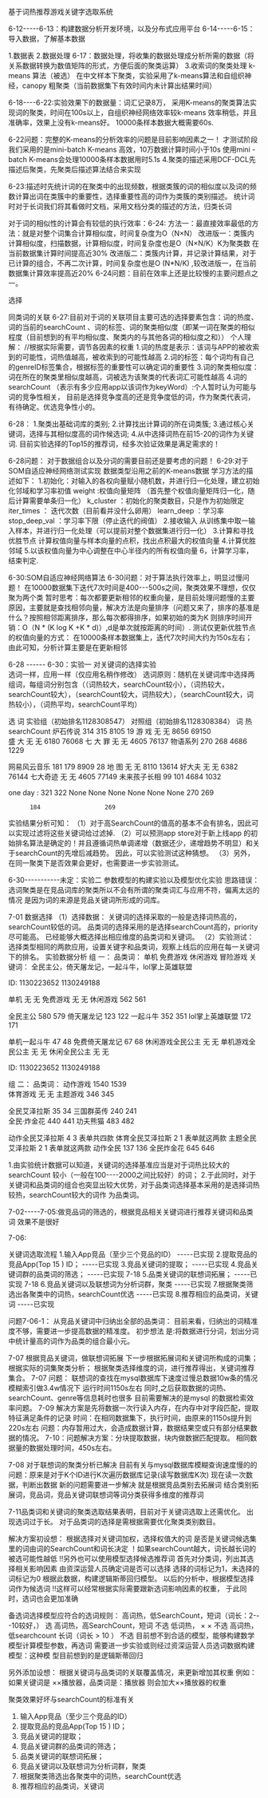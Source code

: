 基于词热推荐游戏关键字选取系统

6-12-----6-13：构建数据分析开发环境，以及分布式应用平台
6-14-----6-15：导入数据，了解基本数据

1.数据表
2.数据处理
6-17：数据处理，将收集的数据处理成分析所需的数据（将关系数据转换为数值矩阵的形式，方便后面的聚类运算）
3.收索词的聚类处理   k-means 算法（被选）
在中文样本下聚类，实验采用了k-means算法和自组织神经，canopy 粗聚类（当前数据集下有效时间内未计算出结果时间）

6-18----6-22:实验效果下的数据量：词汇记录8万，
采用K-means的聚类算法实现词的聚类，时间在100s以上，自组织神经网络效率较k-means 效率稍低，并且准确率，效果上没有k-means好。
10000条样本数据大概需要60s.

6-22问题：完整的K-means的分析效率的问题是目前影响因素之一！
才测试阶段我们采用的是mini-batch K-means 高效，10万数据计算时间小于10s
使用mini -batch K-means会处理10000条样本数据用时5.1s
4.聚类的描述采用DCF-DCL先描述后聚类，先聚类后描述算法结合来实现

6-23:描述时先统计词的在聚类中的出现频数，根据类簇的词的相似度以及词的频数计算出词在类簇中的重要性，选择重要性高的词作为类簇的类别描述。
统计词时对于长词我们将其看做时文档，采用文档分类的描述的方法，归类长词

对于词的相似性的计算会有较低的执行效率：6-24:
方法一：最直接效率最低的方法：就是对整个词集合计算相似度，时间复杂度为O（N×N）
改进版一：类簇内计算相似度，扫描数据，计算相似度，时间复杂度也是O（N×N/K）K为聚类数 在当前数据集计算时间提高近30%
改进版二：类簇内计算，并记录计算结果，对于已计算的组合，不再二次计算，时间复杂度也是O (N*N/K) ,较改进版一，在当前数据集计算效率提高近20%
6-24问题：目前在效率上还是比较慢的主要问题点之一。

选择

同类词的关联
6-27:目前对于词的关联项目主要可选的选择要素包含：词的热度、词的当前的searchCount 、词的标签、词的聚类相似度（即某一词在聚类的相似程度（目前想到的有平均相似度、聚类内的与其他各词的相似度之和））
个人理解：
//根据实际需要，调节各因素的权重
1.词的热度是表示：该词与APP的被收索到的可能性，词热值越高，被收索到的可能性越高
2.词的标签：每个词均有自己的genreID标签集合，根据标签的重要性可以确定词的重要性
3.词的聚类相似度：词在所在的聚类里相似度越高，词被选为该聚类的代表词汇可能性越高
4.词的searchCount （表示有多少应用app以该词作为keyWord）:个人暂时认为可能与词的竞争性相关，
   目前是选择竞争度高的还是竞争度低的词，作为聚类代表词，有待确定。优选竞争性小的。

6-28：
1.聚类出基础词库的类别;
2.计算找出计算词的所在词类簇;
3.通过核心关键词，选择与其相似度高的词作候选词;
4.从中选择词热在前15-20的词作为关键词.
目前实验选择的Top15的推荐词，经多次验证效果是满足需求的！

 6-28问题：
 对于数据组合以及分词的需要目前还是要考虑的问题！
 6-29:对于SOM自适应神经网络测试实现
 数据类型沿用之前的K-means数据
 学习方法的描述如下：
 1.初始化：对输入的各权向量赋小随机数，并进行归一化处理，建立初始化邻域和学习率初值
weight  :权值向量矩阵 （首先整个权值向量矩阵归一化，随后计算需要单条归一化）
k_cluster ：初始化的聚类数目，只是作为初始限定
iter_times ： 迭代次数（目前看并没什么卵用）
learn_deep ：学习率
stop_deep_val ：学习率下限（停止迭代的阀值）
2.接收输入
从训练集中取一输入样本，并进行归一化处理（可以提前对整个数据集进行归一化）
3.计算和寻找优胜节点
计算权值向量与样本向量的点积，找出点积最大的权值向量
4.计算优胜邻域
5.以该权值向量为中心调整在中心半径内的所有权值向量
6，计算学习率，结束判定.

6-30:SOM自适应神经网络算法
6-30问题：对于算法执行效率上，明显过慢问题！
在10000数据集下迭代7次时间是400---500s之间，聚类效果不理想，仅仅聚为两个类
暂时思考：每次都要更新相邻的权重向量，是目前处理问题慢的主要原因，主要就是查找相邻向量，解决方法是向量排序（问题又来了，排序的基准是什么？按照相邻距离排序，那么每次都得排序，如果初始的类为K 则排序时间开销：O（N * (K log K +K * d)）,d是单次就按距离的时间）.
测试仅更新优胜节点的权值向量的方式：
在10000条样本数据集上，迭代7次时间大约为150s左右；
由此可知，分析计算主要是在更新相邻

6-28 ------ 6-30：实验一     对关键词的选择实验    
选词一样，应用一样（仅应用名稍作修改）
选词原则：随机在关键词库中选择两组词，每组词分别包含（（词热较大，searchCount较小），（词热较大，searchCount较大），（searchCount较大，词热较大），（searchCount较大，词热较小），（词热平均，searchCount平均）

   选 词            实验组（初始排名1128308547）          对照组（初始排名1128308384）    词 热 	searchCount
炉石传说	  314			      315		        8105	   19
  游  戏 		  无			       无		        8656	   69150	
  盛  大		  无			       无		        6180	   76068
七 大 罪		  无			       无		        4605	   76137
物语系列	  270			       268	        4686	   1229

网易风云音乐       181			       179	        8909	   28
  地  图		  无			       无		        8110	   13614
  好大夫		  无			       无		        6382	   76144
七大奇迹	  无			       无		        4605	   77149
未来孩子长相       99			       101	        4684	   1032

 one day :
 		  321			      322
 		  None			      None
 		  None			      None
 		  None			      None
 		  270			      269

 		  184			       269
 		  



实验结果分析可知：
（1）对于高SearchCount的值高的基本不会有排名，因此可以实现过滤将这些关键词给过滤掉.
（2）可以预测app store对于新上线app 的初始排名算法是确定的！并且遵循词热单调递增（数据还少，递增趋势不明显）和关于searchCount的先增后减趋势。
	因此，可以实验测试这种猜想。
（3）另外，在同一聚类下是否效果会更好，也需要进一步实验测试。

6-30-----------未定：实验二     参数模型的构建实验以及模型优化实验
思路错误：
选词聚类是在竞品词库的聚类所以不会有所谓的聚类词汇与应用不符，偏离太远的情况
是因为词的来源是竞品关键词所形成的词库。

7-01 数据选择
（1）选择数据：
	关键词的选择采取的一般是选择词热高的，searchCount较低的词。
	品类词的选择采用的是选择searchCount高的，priority 尽可能高。 已经能够大概选择出相应维度的品类词和关键词。
（2）实验测试：选择类型相同的两款应用，设置关键字和品类词，观察上线后的应用在每一关键词下的排名。
实验数据分析
组 一：
品类词：
单机 免费游戏 休闲游戏 冒险游戏
关键词：
全民主公，倚天屠龙记，一起斗牛，lol掌上英雄联盟

ID:   			1130223652          1130249188

单机			无			无
免费游戏     		无			无
休闲游戏		562			561

全民主公		580			579
倚天屠龙记		123			122
一起斗牛		352			351
lol掌上英雄联盟		172			171

单机一起斗牛		47			48
免费倚天屠龙记		67			68
休闲游戏全民公主	无			无
单机游戏全民公主	无			无
休闲全民公主		无			无		

ID:   			1130223652          1130249188


组 二：
品类词：
动作游戏		1540			1539	
体育游戏		无			无
主题游戏 		346			345

全民艾泽拉斯		35			34
三国群英传		240 			241			
全民·炸金花		440			441
功夫熊猫		483			482

动作全民艾泽拉斯	4			3     表单共四款
体育全民艾泽拉斯	2			1     表单就这两款
主题全民艾泽拉斯	2			1     表单就这两款
动作全民		137			136
全民炸金花		645			646


1.由实验统计数据可以知道，关键词的选择基准应当是对于词热比较大的searchCount 较小（一般在100----2000之间比较好）的词；
2.于此同时，对于关键词和品类词的组合也突显出较大优势，对于品类词选择基本采用的是选择词热较热，searchCount较大的词作
   为品类词。

7-02-----7-05:做竞品词的筛选的，根据竞品相关关键词进行推荐关键词和品类词
效果不是很好

7-06:

   关键词选取流程
1.输入App竞品（至少三个竞品的ID）                       -----已实现
2.提取竞品的竞品App(Top 15 ) ID；                          -----已实现
3.竞品关键词的提取；                                                -----已实现
4.竞品关键词群的品类词的筛选；                             -----已实现 7-18
5.品类关键词的联想词拓展；                                     -----已实现 7-18
6.竞品关键词以及联想词为分析词群，聚类              -----已实现
7.根据聚类筛选出各聚类中的词热，searchCount优选    -----已实现
8.推荐相应的品类词，关键词            -----已实现

问题7-06-1：
从竞品关键词中归纳出全部的品类词：
目前来看，归纳出的词精准度不够，需要进一步提高数据的精准度。
初步想法 是:将数据进行分词，划出分词中统计量高的词作为品类的组合最小元。

7-07
 根据竞品关键词，做联想词拓展
 下一步根据拓展词和关键词所构成的词集；
 根据实际的词集聚类分析；
 根据聚类选择维度的词，进行推荐得出，关键词推荐集合。
 7-07 问题：
联想词的查找在mysql数据库下速度过慢总数据10w条的情况模糊索引做3.4w情况下
运行时间1150s左右
同时,之后获取数据的词热、searchCount、genre等信息耗时也很多
目前需要解决的是mysql 的数据检索效率问题。
7-09 解决方案是先将数据一次行读入内存，在内存中对字段匹配，提取特征满足条件的记录
时间：在相同数据集下，执行时间，由原来的1150s提升到220s左右
问题：内存暂用过大，会造成数据计算，数据结果空或只有部分结果数据的情况。
7-10：问题解决方案：分块提取数据，块内做数据匹配提取。
相同数据量的数据处理时间，450s左右。

7-08
对于联想词的聚类分析已解决
目前有关与mysql数据库模糊查询速度慢的的问题：原来是对于K个ID进行K次遍历数据库记录(读写数据库K次)
现在读一次数据，判断出数据
新的问题需要进一步解决
就是根据竞品类别去拓展词
结合类别拓展词，竞品词，竞品关键词联想词等词分类获得多维度的推荐词

7-11品类词和关键词的聚类选取结果表明，目前对于关键词选取上还需优化。
出现选词过于长。
对于品类词的选择是需根据需要优化聚类类别数目。

解决方案初设想：
根据选择对关键词加权，选择权值大的词
是否是关键词候选集里的词由词的SearchCount和词长决定
！如果searchCount越大，词长越长词的被选可能性越低
!!另外也可以使用模型选择候选推荐词
首先对分类词，列出其选择相关影响因素
由资深运营人员确定词是否可以选择
选择的词标记为1，未选择的词标记为0
根据此数据，构建逻辑斯蒂回归模型。
以后的分析中，根据模型选择词作为候选词
!!这样可以经常根据实际需要跟新选词影响因素的权重，
于此同时，选词也会更加准确

备选词选择模型应符合的选词规则：
高词热，低SearchCount，短词（词长：2---10较好，）   选
高词热，高SearchCount，短词                                        不选
低词热， ×                       ×                                             不选
高词热，低searchcount    长词（词长 >  10 ）                不选
目前想不到合适的模型，能够构建数学模型计算模型参数，再选词
需要进一步实验或则经过资深运营人员选词数据构建模型：这种模
型目前想到的是逻辑斯蒂回归

另外添加设想：
根据关键词与品类词的关联覆盖情况，来更新增加其权重
例如：
如果关键词是 ××播放器，品类词是：播放器
则会加大××播放器的权重

聚类效果好坏与searchCount的标准有关



1.  输入App竞品（至少三个竞品的ID）
2.  提取竞品的竞品App(Top 15 ) ID；
3.  竞品关键词的提取；
4.  竞品关键词群的品类词的筛选；
5.  品类关键词的联想词拓展；
6.  竞品关键词以及联想词为分析词群，聚类
7.  根据聚类筛选出各聚类中的词热，searchCount优选
8.  推荐相应的品类词，关键词

